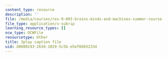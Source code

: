 ```yaml
---
content_type: resource
description: ''
file: /media/courses/res-9-003-brains-minds-and-machines-summer-course-summer-2015/d8680243263d10295c5be5ef66032334_ggcbVV3Tquo.srt
file_type: application/x-subrip
learning_resource_types: []
ocw_type: OCWFile
resourcetype: Other
title: 3play caption file
uid: d8680243-263d-1029-5c5b-e5ef66032334
---
```


